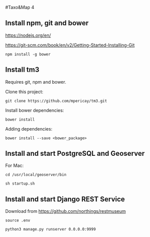 #Taxo&Map 4

## Install npm, git and bower

https://nodejs.org/en/

https://git-scm.com/book/en/v2/Getting-Started-Installing-Git

    npm install -g bower

## Install tm3

Requires git, npm and bower.

Clone this project:

    git clone https://github.com/mpericay/tm3.git

Install bower dependencies:

    bower install

Adding dependencies:

    bower install --save <bower_package>

## Install and start PostgreSQL and Geoserver

For Mac:

    cd /usr/local/geoserver/bin

    sh startup.sh

## Install and start Django REST Service

Download from https://github.com/northings/restmuseum

    source .env

    python3 manage.py runserver 0.0.0.0:9999
